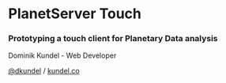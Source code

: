
# PlanetServer Touch
### Prototyping a touch client for Planetary Data analysis

Dominik Kundel - Web Developer

[@dkundel](http://twitter.com/dkundel) / [kundel.co](http://kundel.co)

